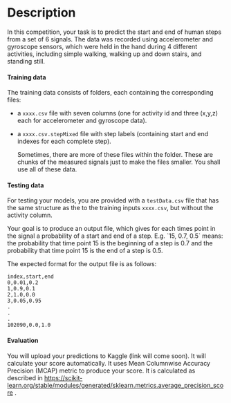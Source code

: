 # Description

In this competition, your task is to predict the start and end of human steps from a set of 6 signals. The data was recorded using accelerometer and gyroscope sensors, which were held in the hand during 4 different activities, including simple walking, walking up and down stairs, and standing still.

#### Training data

The training data consists of folders, each containing the corresponding files:

- a `xxxx.csv` file with seven columns (one for activity id and three (x,y,z) each for accelerometer and gyroscope data).
- a `xxxx.csv.stepMixed` file with step labels (containing start and end indexes for each complete step).

  Sometimes, there are more of these files within the folder. These are chunks of the measured signals just to make the files smaller. You shall use all of these data.

#### Testing data

For testing your models, you are provided with a `testData.csv` file that has the same structure as the to the training inputs `xxxx.csv`, but without the activity column.

Your goal is to produce an output file, which gives for each times point in the signal a probability of a start and end of a step. E.g. \`15, 0.7, 0.5\` means: the probability that time point 15 is the beginning of a step is 0.7 and the probability that time point 15 is the end of a step is 0.5.

The expected format for the output file is as follows:

```
index,start,end
0,0.01,0.2
1,0.9,0.1
2,1.0,0.0
3,0.05,0.95
.
.
.
102090,0.0,1.0
```

#### Evaluation

You will upload your predictions to Kaggle (link will come soon). It will calculate your score automatically. It uses Mean Columnwise Accuracy Precision (MCAP) metric to produce your score. It is calculated as described in <https://scikit-learn.org/stable/modules/generated/sklearn.metrics.average_precision_score> .

## 